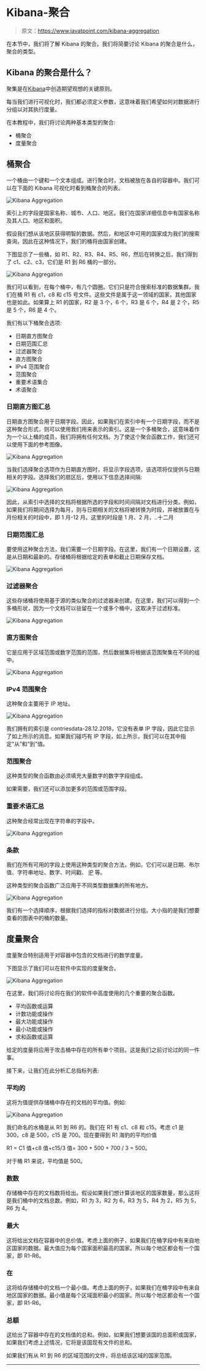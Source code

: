 # Kibana-聚合

> 原文：<https://www.javatpoint.com/kibana-aggregation>

在本节中，我们将了解 Kibana 的聚合。我们将简要讨论 Kibana 的聚合是什么，聚合的类型。

## Kibana 的聚合是什么？

聚集是在[Kibana](https://www.javatpoint.com/kibana)中创造期望观想的关键原则。

每当我们进行可视化时，我们都必须定义参数，这意味着我们希望如何对数据进行分组以对其执行度量。

在本教程中，我们将讨论两种基本类型的聚合:

*   桶聚合
*   度量聚合

## 桶聚合

一个桶由一个键和一个文本组成。进行聚合时，文档被放在各自的容器中。我们可以在下面的 Kibana 可视化时看到桶聚合的列表。

![Kibana Aggregation](img/491c8d37393a5d1eb040512049950887.png)

索引上的字段是国家名称、城市、人口、地区。我们在国家详细信息中有国家名称及其人口、地区和面积。

假设我们想从该地区获得明智的数据。然后，和地区中可用的国家成为我们的搜索查询，因此在这种情况下，我们的桶将由国家创建。

下图显示了一些桶，如 R1、R2、R3、R4、R5、R6，然后在转换之后，我们得到了 c1、c2、c3，它们是 R1 到 R6 桶的一部分。

![Kibana Aggregation](img/df9e6e49b086e5b389337935b88f7aef.png)

我们可以看到，在每个桶中，有几个圆圈。它们只是符合搜索标准的数据集群。我们在桶 R1 有 c1，c8 和 c15 号文件。这些文件是属于这一领域的国家，其他国家也是如此。如果算上 R1 的国家，R2 是 3 个，6 个，R3 是 6 个，R4 是 2 个，R5 是 5 个，R6 是 4 个。

我们有以下桶聚合选项:

*   日期直方图聚合
*   日期范围汇总
*   过滤器聚合
*   直方图聚合
*   IPv4 范围聚合
*   范围聚合
*   重要术语集合
*   术语聚合

### 日期直方图汇总

日期直方图聚合用于日期字段。因此，如果我们在索引中有一个日期字段，而不是这种聚合形式，则可以使用我们用来表示的索引。这是一个多桶聚合，这意味着作为一个以上桶的成员，我们将拥有任何文档。为了使这个聚合函数工作，我们还可以使用下面的参考图像。

![Kibana Aggregation](img/4d9d948feacdedacb5ee954ea7e5532c.png)

当我们选择聚合选项作为日期直方图时，将显示字段选项，该选项将仅提供与日期相关的字段。选择我们的扇区后，使用以下信息选择间隔:

![Kibana Aggregation](img/39e57c9a2f112536ce21539450e2e462.png)

因此，从索引中选择的文档将根据所选的字段和时间间隔对文档进行分类。例如，如果我们将期间选择为每月，则与日期相关的文档将被转换为时段，并被放置在与月份相关的时段中，即 1 月-12 月。这里的时段是 1 月、2 月，..十二月

### 日期范围汇总

要使用这种聚合方法，我们需要一个日期字段。在这里，我们有一个日期设置，这是从日期和最新的。存储桶将根据给定的表单和截止日期保存文档。

![Kibana Aggregation](img/4e17d2659bce83511abb5f39efe0dc6b.png)

### 过滤器聚合

这些存储桶将使用基于源的类似聚合的过滤器来创建。在这里，我们可以得到一个多桶形状，因为一个文档可以驻留在一个或多个桶中，这取决于过滤标准。

![Kibana Aggregation](img/c7b01e076c24114fbe286f27441b2f67.png)

### 直方图聚合

它是应用于区域范围或数字范围的范围，然后数据集将根据该范围聚集在不同的组中。

![Kibana Aggregation](img/077cf342beb4106d36f78da81c36559f.png)

### IPv4 范围聚合

这种聚合主要用于 IP 地址。

![Kibana Aggregation](img/f4229d6e883bea8076a485f8e6ec0ce7.png)

我们拥有的索引是 contriesdata-28.12.2018，它没有表单 IP 字段，因此它显示了如上所示的消息。如果我们碰巧有 IP 字段，如上所示，我们可以在其中指定“从”和“到”值。

### 范围聚合

这种类型的聚合函数由必须填充大量数字的数字字段组成。

如果需要，我们还可以添加更多的范围或范围字段。

### 重要术语汇总

这种聚合经常出现在字符串的字段中。

![Kibana Aggregation](img/bd8f24b7587b96e60d00e00bd47b77ef.png)

### 条款

我们在所有可用的字段上使用这种类型的聚合方法，例如，它们可以是日期、布尔值、字符串地址、数字、时间戳、 [IP](https://www.javatpoint.com/ip) 等。

这种类型的聚合函数广泛应用于不同类型数据集的所有地方。

![Kibana Aggregation](img/82d37f25ddab177610c061318dd72706.png)

我们有一个选择顺序，根据我们选择的指标对数据进行分组。大小指的是我们想要查看的图表中的桶的数量。

## 度量聚合

度量聚合特别适用于对容器中包含的文档进行的数学度量。

下图显示了我们可以在软件中实现的度量聚合。

![Kibana Aggregation](img/90fd26a6c02ac6a46a998e75e14e56db.png)

在这里，我们将讨论将在我们的软件中高度使用的几个重要的聚合函数。

*   平均函数或运算
*   计数功能或操作
*   最大功能或操作
*   最小功能或操作
*   求和函数或运算

给定的度量将应用于攻击桶中存在的所有单个项目。这是我们之前讨论过的同一件事。

接下来，让我们在此分析汇总指标列表:

### 平均的

这将为值提供存储桶中存在的文档的平均值。例如:

![Kibana Aggregation](img/ce31cf0fd3b1654910d2f2a655d9a6e5.png)

我们命名的水桶是从 R1 到 R6 的。我们在 R1 有 c1、c8 和 c15。考虑 c1 是 300，c8 是 500，c15 是 700。现在要得到 R1 海豹的平均价值

R1 = C1 值+c8 值+c15/3 值= 300 + 500 + 700 / 3 = 500。

对于桶 R1 来说，平均值是 500。

### 数数

存储桶中存在的文档数将给出。假设如果我们想计算该地区的国家数量，那么这将是我们桶中的文档总数。例如，R1 为 3，R2 为 6，R3 为 5，R4 为 2，R5 为 5，R6 为 4。

### 最大

这将给出文档在容器中的总价值。考虑上面的例子，如果我们在桶字段中有来自地区国家的数据。最大值应为每个国家面积最高的国家。所以每个地区都会有一个国家，即 R1-R6。

### 在

这将给存储桶中的文档一个最小值。考虑上面的例子，如果我们在桶字段中有来自地区国家的数据。最小值是每个区域面积最小的国家。所以每个地区都会有一个国家，即 R1-R6。

### 总额

这给出了容器中存在的文档值的总和。例如，如果我们想要该国的总面积或国家，如果我们考虑上述情况，它将是该国现有文件的总和。

如果我们有从 R1 到 R6 的区域范围的文件，将总结该区域的国家范围。

* * *